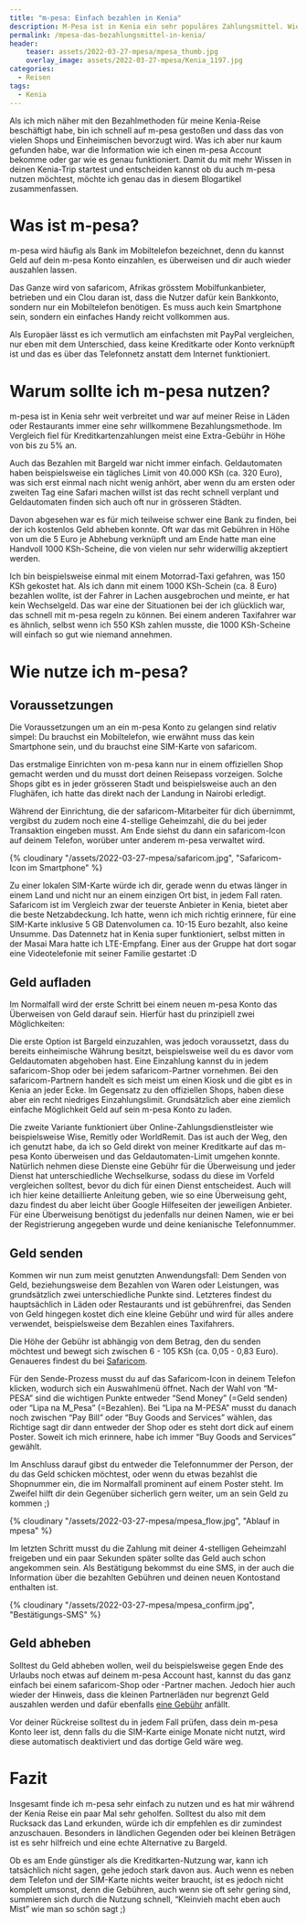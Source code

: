 ```yaml
---
title: "m-pesa: Einfach bezahlen in Kenia"
description: M-Pesa ist in Kenia ein sehr populäres Zahlungsmittel. Wie es funktioniert und du es nutzen kannst, erkläre ich dir in diesem Artikel.
permalink: /mpesa-das-bezahlungsmittel-in-kenia/
header:
    teaser: assets/2022-03-27-mpesa/mpesa_thumb.jpg
    overlay_image: assets/2022-03-27-mpesa/Kenia_1197.jpg
categories:
  - Reisen
tags:
  - Kenia
---
```

Als ich mich näher mit den Bezahlmethoden für meine Kenia-Reise beschäftigt habe, 
bin ich schnell auf m-pesa gestoßen und dass das von vielen Shops und Einheimischen bevorzugt wird. 
Was ich aber nur kaum gefunden habe, war die Information wie ich einen m-pesa Account bekomme oder gar wie es genau funktioniert. 
Damit du mit mehr Wissen in deinen Kenia-Trip startest und entscheiden kannst ob du auch m-pesa nutzen möchtest, 
möchte ich genau das in diesem Blogartikel zusammenfassen.

# Was ist m-pesa?
m-pesa wird häufig als Bank im Mobiltelefon bezeichnet, denn du kannst Geld auf dein m-pesa Konto einzahlen, 
es überweisen und dir auch wieder auszahlen lassen.

Das Ganze wird von safaricom, Afrikas grösstem Mobilfunkanbieter, betrieben und ein Clou daran ist, 
dass die Nutzer dafür kein Bankkonto, sondern nur ein Mobiltelefon benötigen. 
Es muss auch kein Smartphone sein, sondern ein einfaches Handy reicht vollkommen aus.

Als Europäer lässt es ich vermutlich am einfachsten mit PayPal vergleichen, nur eben mit dem Unterschied, 
dass keine Kreditkarte oder Konto verknüpft ist und das es über das Telefonnetz anstatt dem Internet funktioniert.

# Warum sollte ich m-pesa nutzen?
m-pesa ist in Kenia sehr weit verbreitet und war auf meiner Reise in Läden oder Restaurants immer eine sehr willkommene Bezahlungsmethode. 
Im Vergleich fiel für Kreditkartenzahlungen meist eine Extra-Gebühr in Höhe von bis zu 5% an.

Auch das Bezahlen mit Bargeld war nicht immer einfach. Geldautomaten haben beispielsweise ein tägliches Limit von 40.000 KSh (ca. 320 Euro), 
was sich erst einmal nach nicht wenig anhört, aber wenn du am ersten oder zweiten Tag eine Safari machen willst ist das recht schnell verplant und Geldautomaten finden sich auch oft nur in grösseren Städten.

Davon abgesehen war es für mich teilweise schwer eine Bank zu finden, bei der ich kostenlos Geld abheben konnte. 
Oft war das mit Gebühren in Höhe von um die 5 Euro je Abhebung verknüpft und am Ende hatte man eine Handvoll 1000 KSh-Scheine, 
die von vielen nur sehr widerwillig akzeptiert werden.

Ich bin beispielsweise einmal mit einem Motorrad-Taxi gefahren, was 150 KSh gekostet hat. Als ich dann mit einem 1000 KSh-Schein (ca. 8 Euro) bezahlen wollte,
ist der Fahrer in Lachen ausgebrochen und meinte, er hat kein Wechselgeld. Das war eine der Situationen bei der ich glücklich war, 
das schnell mit m-pesa regeln zu können. Bei einem anderen Taxifahrer war es ähnlich, selbst wenn ich 550 KSh zahlen musste, 
die 1000 KSh-Scheine will einfach so gut wie niemand annehmen.

# Wie nutze ich m-pesa?
## Voraussetzungen
Die Voraussetzungen um an ein m-pesa Konto zu gelangen sind relativ simpel: 
Du brauchst ein Mobiltelefon, wie erwähnt muss das kein Smartphone sein, und du brauchst eine SIM-Karte von safaricom.

Das erstmalige Einrichten von m-pesa kann nur in einem offiziellen Shop gemacht werden und du musst dort deinen Reisepass vorzeigen. 
Solche Shops gibt es in jeder grösseren Stadt und beispielsweise auch an den Flughäfen, ich hatte das direkt nach der Landung in Nairobi erledigt.

Während der Einrichtung, die der safaricom-Mitarbeiter für dich übernimmt, vergibst du zudem noch eine 4-stellige Geheimzahl, die du bei jeder Transaktion eingeben musst. 
Am Ende siehst du dann ein safaricom-Icon auf deinem Telefon, worüber unter anderem m-pesa verwaltet wird.

{% cloudinary "/assets/2022-03-27-mpesa/safaricom.jpg", "Safaricom-Icon im Smartphone" %}

Zu einer lokalen SIM-Karte würde ich dir, gerade wenn du etwas länger in einem Land und nicht nur an einem einzigen Ort bist, in jedem Fall raten. 
Safaricom ist im Vergleich zwar der teuerste Anbieter in Kenia, bietet aber die beste Netzabdeckung. 
Ich hatte, wenn ich mich richtig erinnere, für eine SIM-Karte inklusive 5 GB Datenvolumen ca. 10-15 Euro bezahlt, also keine Unsumme. 
Das Datennetz hat in Kenia super funktioniert, selbst mitten in der Masai Mara hatte ich LTE-Empfang. 
Einer aus der Gruppe hat dort sogar eine Videotelefonie mit seiner Familie gestartet :D

## Geld aufladen
Im Normalfall wird der erste Schritt bei einem neuen m-pesa Konto das Überweisen von Geld darauf sein. 
Hierfür hast du prinzipiell zwei Möglichkeiten:

Die erste Option ist Bargeld einzuzahlen, was jedoch voraussetzt, dass du bereits einheimische Währung besitzt, 
beispielsweise weil du es davor vom Geldautomaten abgehoben hast. Eine Einzahlung kannst du in jedem safaricom-Shop oder bei jedem safaricom-Partner vornehmen. 
Bei den safaricom-Partnern handelt es sich meist um einen Kiosk und die gibt es in Kenia an jeder Ecke. 
Im Gegensatz zu den offiziellen Shops, haben diese aber ein recht niedriges Einzahlungslimit. 
Grundsätzlich aber eine ziemlich einfache Möglichkeit Geld auf sein m-pesa Konto zu laden.

Die zweite Variante funktioniert über Online-Zahlungsdienstleister wie beispielsweise Wise, Remitly oder WorldRemit. 
Das ist auch der Weg, den ich genutzt habe, da ich so Geld direkt von meiner Kreditkarte auf das m-pesa Konto überweisen und das Geldautomaten-Limit umgehen konnte. 
Natürlich nehmen diese Dienste eine Gebühr für die Überweisung und jeder Dienst hat unterschiedliche Wechselkurse, 
sodass du diese im Vorfeld vergleichen solltest, bevor du dich für einen Dienst entscheidest. 
Auch will ich hier keine detaillierte Anleitung geben, wie so eine Überweisung geht, dazu findest du aber leicht über Google Hilfeseiten der jeweiligen Anbieter. 
Für eine Überweisung benötigst du jedenfalls nur deinen Namen, wie er bei der Registrierung angegeben wurde und deine kenianische Telefonnummer.

## Geld senden
Kommen wir nun zum meist genutzten Anwendungsfall: Dem Senden von Geld, beziehungsweise dem Bezahlen von Waren oder Leistungen, 
was grundsätzlich zwei unterschiedliche Punkte sind. Letzteres findest du hauptsächlich in Läden oder Restaurants und ist gebührenfrei, 
das Senden von Geld hingegen kostet dich eine kleine Gebühr und wird für alles andere verwendet, beispielsweise dem Bezahlen eines Taxifahrers.

Die Höhe der Gebühr ist abhängig von dem Betrag, den du senden möchtest und bewegt sich zwischen 6 - 105 KSh (ca. 0,05 - 0,83 Euro). 
Genaueres findest du bei [Safaricom][1].

Für den Sende-Prozess musst du auf das Safaricom-Icon in deinem Telefon klicken, wodurch sich ein Auswahlmenü öffnet. 
Nach der Wahl von “M-PESA” sind die wichtigen Punkte entweder “Send Money” (=Geld senden) oder “Lipa na M_Pesa” (=Bezahlen). 
Bei “Lipa na M-PESA” musst du danach noch zwischen “Pay Bill” oder “Buy Goods and Services” wählen, 
das Richtige sagt dir dann entweder der Shop oder es steht dort dick auf einem Poster. 
Soweit ich mich erinnere, habe ich immer “Buy Goods and Services” gewählt.

Im Anschluss darauf gibst du entweder die Telefonnummer der Person, der du das Geld schicken möchtest, 
oder wenn du etwas bezahlst die Shopnummer ein, die im Normalfall prominent auf einem Poster steht. 
Im Zweifel hilft dir dein Gegenüber sicherlich gern weiter, um an sein Geld zu kommen ;)

{% cloudinary "/assets/2022-03-27-mpesa/mpesa_flow.jpg", "Ablauf in mpesa" %}

Im letzten Schritt musst du die Zahlung mit deiner 4-stelligen Geheimzahl freigeben und ein paar Sekunden später sollte das Geld auch schon angekommen sein. 
Als Bestätigung bekommst du eine SMS, in der auch die Information über die bezahlten Gebühren und deinen neuen Kontostand enthalten ist.

{% cloudinary "/assets/2022-03-27-mpesa/mpesa_confirm.jpg", "Bestätigungs-SMS" %}

## Geld abheben
Solltest du Geld abheben wollen, weil du beispielsweise gegen Ende des Urlaubs noch etwas auf deinem m-pesa Account hast, 
kannst du das ganz einfach bei einem safaricom-Shop oder -Partner machen. 
Jedoch hier auch wieder der Hinweis, dass die kleinen Partnerläden nur begrenzt Geld auszahlen werden und dafür ebenfalls [eine Gebühr][1] anfällt.

Vor deiner Rückreise solltest du in jedem Fall prüfen, dass dein m-pesa Konto leer ist, 
denn falls du die SIM-Karte einige Monate nicht nutzt, wird diese automatisch deaktiviert und das dortige Geld wäre weg.

# Fazit
Insgesamt finde ich m-pesa sehr einfach zu nutzen und es hat mir während der Kenia Reise ein paar Mal sehr geholfen. 
Solltest du also mit dem Rucksack das Land erkunden, würde ich dir empfehlen es dir zumindest anzuschauen. 
Besonders in ländlichen Gegenden oder bei kleinen Beträgen ist es sehr hilfreich und eine echte Alternative zu Bargeld.

Ob es am Ende günstiger als die Kreditkarten-Nutzung war, kann ich tatsächlich nicht sagen, gehe jedoch stark davon aus. 
Auch wenn es neben dem Telefon und der SIM-Karte nichts weiter braucht, ist es jedoch nicht komplett umsonst, denn die Gebühren, 
auch wenn sie oft sehr gering sind, summieren sich durch die Nutzung schnell, “Kleinvieh macht eben auch Mist” wie man so schön sagt ;)

[1]: https://www.safaricom.co.ke/personal/m-pesa/m-pesa-rates